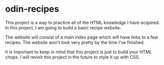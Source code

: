 # odin-recipes
This project is a way to practice all of the HTML knowledge I have acquired. In this project, I am going to build a basic recipe website.

The website will consist of a main index page which will have links to a few recipes. The website won't look very pretty by the time I've finished.

It is important to keep in mind that this project is just to build your HTML chops. I will revisit this project in the future to style it up with CSS.